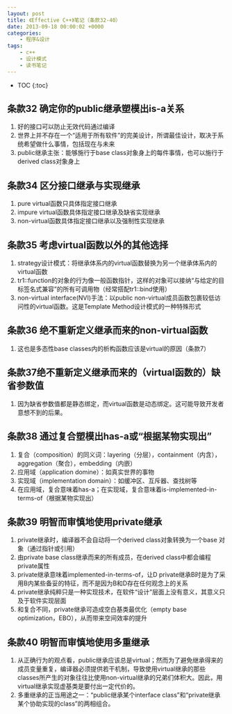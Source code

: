 ```yaml
---
layout: post
title: 《Effective C++》笔记（条款32-40）
date: 2013-09-18 00:00:02 +0000
categories:
    - 程序&设计
tags:
    - c++
    - 设计模式
    - 读书笔记
---
```


* TOC
{:toc}

## 条款32 确定你的public继承塑模出is-a关系

1. 好的接口可以防止无效代码通过编译
2. 世界上并不存在一个“适用于所有软件”的完美设计，所谓最佳设计，取决于系统希望做什么事情，包括现在与未来
3. public继承主张：能够施行于base class对象身上的每件事情，也可以施行于derived class对象身上

## 条款34 区分接口继承与实现继承

1. pure virtual函数只具体指定接口继承
2. impure virtual函数具体指定接口继承及缺省实现继承
3. non-virtual函数具体指定接口继承以及强制性实现继承

## 条款35 考虑virtual函数以外的其他选择

1. strategy设计模式：将继承体系内的virtual函数替换为另一个继承体系内的virtual函数
2. tr1::function的对象的行为像一般函数指针，这样的对象可以接纳“与给定的目标签名式兼容”的所有可调用物（经常搭配tr1::bind使用）
3. non-virtual interface(NVI)手法：以public non-virtual成员函数包裹较低访问性的virtual函数。这是Template Method设计模式的一种特殊形式

## 条款36 绝不重新定义继承而来的non-virtual函数

1. 这也是多态性base classes内的析构函数应该是virtual的原因（条款7）

## 条款37绝不重新定义继承而来的（virtual函数的）缺省参数值

1. 因为缺省参数值都是静态绑定，而virtual函数是动态绑定。这可能导致开发者意想不到的后果。

## 条款38 通过复合塑模出has-a或“根据某物实现出”

1. 复合（composition）的同义词：layering（分层），containment（内含），aggregation（聚合），embedding（内嵌）
2. 应用域（application domine）：如真实世界的事物
3. 实现域（implementation domain）：如缓冲区、互斥器、查找树等
4. 在应用域，复合意味着has-a；在实现域，复合意味着is-implemented-in-terms-of（根据某物实现出）

## 条款39 明智而审慎地使用private继承

1. private继承时，编译器不会自动将一个derived class对象转换为一个base 对象（通过指针或引用）
2. 由private base class继承而来的所有成员，在derived class中都会编程private属性
3. private继承意味着implemented-in-terms-of，让D private继承B时是为了采用B内某些备妥的特征，而不是因为B和D存在任何观念上的关系
4. private继承纯粹只是一种实现技术，在软件“设计”层面上没有意义，其意义只及于软件实现层面
5. 和复合不同，private继承可造成空白基类最优化（empty base optimization，EBO），从而带来空间效率的提升

## 条款40 明智而审慎地使用多重继承

1. 从正确行为的观点看，public继承应该总是virtual；然而为了避免继承得来的成员变量重复，编译器必须提供若干机制，导致使用virtual继承的那些classes所产生的对象往往比使用non-virtual继承的兄弟们体积大。因此，用virtual继承实现虚基类是要付出一定代价的。
2. 多重继承的正当用途之一：“public继承某个interface class”和“private继承某个协助实现的class”的两相组合。
